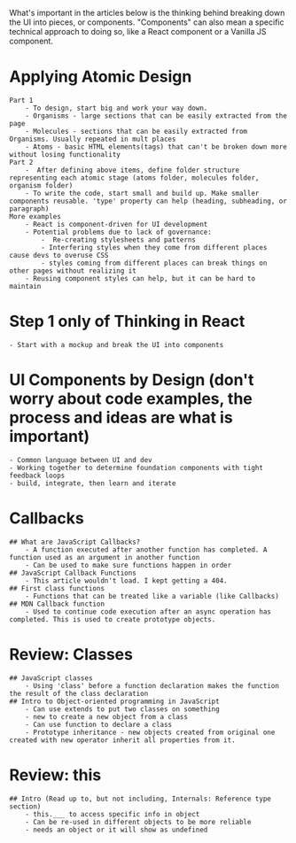 What's important in the articles below is the thinking behind breaking down the UI into pieces, or components.  "Components" can also mean a specific technical approach to doing so, like a React component or a Vanilla JS component.

# Applying Atomic Design
    Part 1 
        - To design, start big and work your way down.
        - Organisms - large sections that can be easily extracted from the page
        - Molecules - sections that can be easily extracted from Organisms. Usually repeated in mult places
        - Atoms - basic HTML elements(tags) that can't be broken down more without losing functionality
    Part 2
        -  After defining above items, define folder structure representing each atomic stage (atoms folder, molecules folder, organism folder)
        - To write the code, start small and build up. Make smaller components reusable. 'type' property can help (heading, subheading, or paragraph)
    More examples 
        - React is component-driven for UI development
        - Potential problems due to lack of governance:
            -  Re-creating stylesheets and patterns
            - Interfering styles when they come from different places cause devs to overuse CSS
            - styles coming from different places can break things on other pages without realizing it
        - Reusing component styles can help, but it can be hard to maintain

# Step 1 only of Thinking in React 
    - Start with a mockup and break the UI into components

# UI Components by Design  (don't worry about code examples, the process and ideas are what is important)
    - Common language between UI and dev
    - Working together to determine foundation components with tight feedback loops
    - build, integrate, then learn and iterate

# Callbacks
    ## What are JavaScript Callbacks? 
        - A function executed after another function has completed. A function used as an argument in another function
        - Can be used to make sure functions happen in order
    ## JavaScript Callback Functions 
        - This article wouldn't load. I kept getting a 404.
    ## First class functions 
        - Functions that can be treated like a variable (like Callbacks)
    ## MDN Callback function 
        - Used to continue code execution after an async operation has completed. This is used to create prototype objects.

# Review: Classes
    ## JavaScript classes 
        - Using 'class' before a function declaration makes the function the result of the class declaration
    ## Intro to Object-oriented programming in JavaScript 
        - Can use extends to put two classes on something
        - new to create a new object from a class
        - Can use function to declare a class
        - Prototype inheritance - new objects created from original one created with new operator inherit all properties from it.

# Review: this
    ## Intro (Read up to, but not including, Internals: Reference type section)
        - this.___ to access specific info in object
        - Can be re-used in different objects to be more reliable
        - needs an object or it will show as undefined